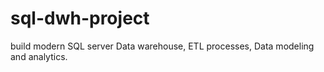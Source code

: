 # sql-dwh-project
build modern SQL server Data warehouse, ETL processes, Data modeling and analytics. 

